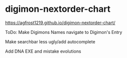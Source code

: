 # digimon-nextorder-chart

https://agfrost1219.github.io/digimon-nextorder-chart/


ToDo: Make Digimons Names navigate to Digimon's Entry

Make searchbar less ugly/add autocomplete

Add DNA EXE and mistake evolutions
